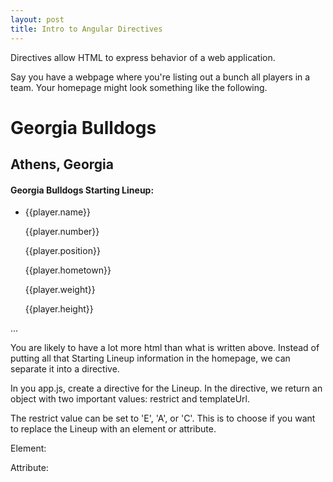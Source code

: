 ```yaml
---
layout: post
title: Intro to Angular Directives
---
```


Directives allow HTML to express behavior of a web application.

Say you have a webpage where you're listing out a bunch all players in a team.  Your homepage might look something like the following.

<html lang="en" ng-app="myApp">
  <head>
  </head>
  <body layout="column" ng-controller="AppCtrl">
    <h1>Georgia Bulldogs</h1>
    <h2>Athens, Georgia</h2>
    <h4>Georgia Bulldogs Starting Lineup:</h4>
    <ul>
      <li ng-repeat="player in team.player">
        <p>{{player.name}}</p>
        <p>{{player.number}}</p>
        <p>{{player.position}}</p>
        <p>{{player.hometown}}</p>
        <p>{{player.weight}}</p>
        <p>{{player.height}}</p>
      </li>
    </ul>
    ...
  </body>
</html>

You are likely to have a lot more html than what is written above.  Instead of putting all that Starting Lineup information in the homepage, we can separate it into a directive.

In you app.js, create a directive for the Lineup.  In the directive, we return an object with two important values: restrict and templateUrl.

The restrict value can be set to 'E', 'A', or 'C'.  This is to choose if you want to replace the Lineup with an element or attribute.

Element:
<player-lineup></player-lineup>

Attribute:
<div player-lineup="expression"></div>

